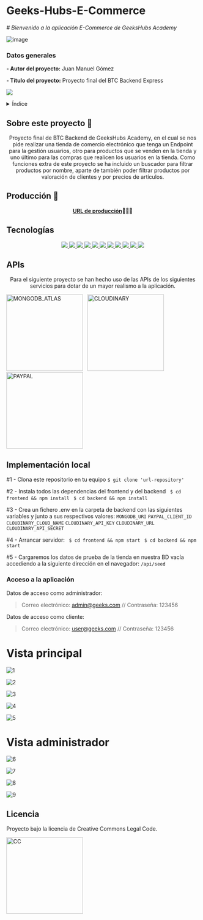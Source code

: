 # Geeks-Hubs-E-Commerce

<em> # Bienvenido a la aplicación E-Commerce de GeeksHubs Academy</em>

![image](https://user-images.githubusercontent.com/113507322/205169800-ae8aeff3-2afc-467c-8c53-6c1637671770.png)


### Datos generales

**- Autor del proyecto:** Juan Manuel Gómez

**- Título del proyecto:** Proyecto final del BTC Backend Express


 <p align="left">
   <img src="https://img.shields.io/badge/STATUS-FINALIZADO-green">
   </p>

<details>
  <summary>Índice</summary>
  <ol>
    <li><a href="#Sobre-este-proyecto">Sobre este proyecto</a></li>
    <li><a href="#Producción ">Producción</a></li>
    <li><a href="#Tecnologías">Tecnologías</a></li>
    <li><a href="#APIs">APIs</a></li>
    <li><a href="#Implementación-local ">Implementación local</a></li>
    <li><a href="#Vista principal">Vista principal</a></li>
    <li><a href="#Vista administrador">Vista administrador</a></li>
    <li><a href="#Licencia">Licencia</a></li>
  </ol>
</details>

## Sobre este proyecto 🎯

<p align="center">Proyecto final de BTC Backend de GeeksHubs Academy, en el cual se nos pide realizar una tienda de comercio electrónico que tenga un Endpoint para la gestión usuarios, otro para productos que se venden en la tienda y uno último para las compras que realicen los usuarios en la tienda. Como funciones extra de este proyecto se ha incluido un buscador para filtrar productos por nombre, aparte de también poder filtrar productos por valoración de clientes y por precios de artículos.</p>

## Producción 🚀
<div align="center">
    <a href="https://geeks-hubs-e-commerce-22cx-dev.fl0.io/"><strong>URL de producción</strong></a>🚀🚀🚀
</div>

## Tecnologías
<div align="center">
  <a href="https://developer.mozilla.org/es/docs/Glossary/HTML5">
      <img src= "https://img.shields.io/badge/html5-%23E34F26.svg?style=for-the-badge&logo=html5&logoColor=white"/>
  </a>
  <a href="https://developer.mozilla.org/es/docs/Web/CSS">
      <img src= "https://user-images.githubusercontent.com/121863208/227808642-a8dcfecb-74b9-4796-8b2b-7bfe5cf1b4ba.svg"/>
  </a>
    <a href="https://developer.mozilla.org/es/docs/Web/JavaScript">
      <img src= "https://img.shields.io/badge/javascipt-EFD81D?style=for-the-badge&logo=javascript&logoColor=black"/>
  </a>
    <a href="https://getbootstrap.com/">
      <img src= "https://user-images.githubusercontent.com/121863208/227808594-021a15ab-7e14-454b-b977-4a5ade8287ed.svg"/>
  </a>
  <a href="https://www.reactjs.com/">
      <img src= "https://img.shields.io/badge/React-20232A?style=for-the-badge&logo=react&logoColor=61DAFB"/>
  </a>
   <a href="https://redux.js.org/">
      <img src= "https://user-images.githubusercontent.com/121863208/227808568-89a147ae-a047-4b1c-8065-9de44bd9bcb2.svg"/>
  </a>
  <a href="https://nodejs.org/es/">
      <img src= "https://img.shields.io/badge/node.js-6DA55F?style=for-the-badge&logo=node.js&logoColor=white"/>
  </a>
    <a href="https://expressjs.com/">
      <img src= "https://user-images.githubusercontent.com/121863208/227808665-1bf127e8-1ad3-4836-b42e-92bb5844a260.svg"/>
  </a>
  <a href="https://github.com/">
      <img src= "https://user-images.githubusercontent.com/121863208/227808612-8d3f0fee-99d9-45d8-8274-6584c9ac0b38.svg"/>
  </a>
  <a href="https://git-scm.com/downloads">
      <img src= "https://user-images.githubusercontent.com/121863208/227808620-cd6e5d5c-dd63-4a9d-b19d-0983807cae95.svg"/>
  </a>
  <a href="https://www.npmjs.com/">
      <img src= "https://user-images.githubusercontent.com/121863208/227808650-2ae0204a-1c59-4789-bfa9-3f16b24b737d.svg"/>
  </a>
</div>


## APIs
<p align="center">Para el siguiente proyecto se han hecho uso de las APIs de los siguientes servicios para dotar de un mayor realismo a la aplicación.</p>
<img alt="MONGODB_ATLAS" src="https://github.com/jgomez2531/mern-amazona/assets/76822966/1f2406e6-4068-4eac-bb66-db1ea6c7b170" width="200">
&nbsp;
<img alt="CLOUDINARY" src="https://github.com/jgomez2531/mern-amazona/assets/76822966/3ed29103-d2e4-4b22-b118-3b3df631b60d" width="200">
&nbsp;
<img alt="PAYPAL" src="https://github.com/jgomez2531/mern-amazona/assets/76822966/d262e688-e5f2-4d03-abc1-753220195781" width="200">


## Implementación local

 #1 - Clona este repositorio en tu equipo
    ` $ git clone 'url-repository' `


 #2 - Instala todos las dependencias del frontend y del backend
    ` $ cd frontend && npm install`
    ` $ cd backend && npm install`

 
 #3 - Crea un fichero .env en la carpeta de backend con las siguientes variables y junto a sus respectivos valores:
    `MONGODB_URI`
    `PAYPAL_CLIENT_ID`
    `CLOUDINARY_CLOUD_NAME`
    `CLOUDINARY_API_KEY`
    `CLOUDINARY_URL`
    `CLOUDINARY_API_SECRET`


  #4 - Arrancar servidor:
    ` $ cd frontend && npm start`
    ` $ cd backend && npm start`


  #5 - Cargaremos los datos de prueba de la tienda en nuestra BD vacía accediendo a la siguiente dirección en el navegador:
    `/api/seed`


### Acceso a la aplicación

Datos de acceso como administrador: 

> Correo electrónico: admin@geeks.com // Contraseña: 123456

Datos de acceso como cliente: 

> Correo electrónico: user@geeks.com // Contraseña: 123456




# Vista principal

![1](https://github.com/jgomez2531/mern-amazona/assets/76822966/38375889-76ad-473f-9243-bb8ed7cd2faf)

![2](https://github.com/jgomez2531/mern-amazona/assets/76822966/1948243a-3681-40f0-a1e8-9747787a0970)

![3](https://github.com/jgomez2531/mern-amazona/assets/76822966/95d1a1c0-8ba4-4144-bad5-138343fcb631)

![4](https://github.com/jgomez2531/mern-amazona/assets/76822966/dc0b3e36-1666-4c77-b3e4-efd7cf8bc2e2)

![5](https://github.com/jgomez2531/mern-amazona/assets/76822966/54ce5882-8db5-49a4-8fe7-8082a3491cfe)



# Vista administrador

![6](https://github.com/jgomez2531/mern-amazona/assets/76822966/20c00b66-82d5-47b0-a9e5-c784331a6d0e)

![7](https://github.com/jgomez2531/mern-amazona/assets/76822966/c91487a5-e687-44d3-a3ac-de5267965c94)

![8](https://github.com/jgomez2531/mern-amazona/assets/76822966/443bdf66-a76c-47cb-8cdd-333af9524e66)

![9](https://github.com/jgomez2531/mern-amazona/assets/76822966/896af2c9-36be-4153-9386-2a69a68a8c9f)



## Licencia

Proyecto bajo la licencia de Creative Commons Legal Code.  


<img alt="CC" src="https://github.com/jgomez2531/mern-amazona/assets/76822966/95a8d39f-530f-4b21-82e3-e65038da8ff7" width="200">

